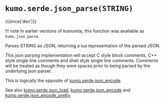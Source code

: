# `kumo.serde.json_parse(STRING)`

{{since('dev')}}

!!! note
    In earlier versions of kumomta, this function was available
    as `kumo.json_parse`.


Parses STRING as JSON, returning a lua representation of the parsed JSON.

This json parsing implementation will accept C style block comments, C++ style
single line comments and shell style single line comments.  Comments will be
treated as though they were spaces prior to being parsed by the underlying json
parser.

This is logically the opposite of [kumo.serde.json_encode](json_encode.md).

See also [kumo.serde.json_load](json_load.md),
[kumo.serde.json_encode](json_encode.md) and
[kumo.serde.json_encode_pretty](json_encode_pretty.md)
